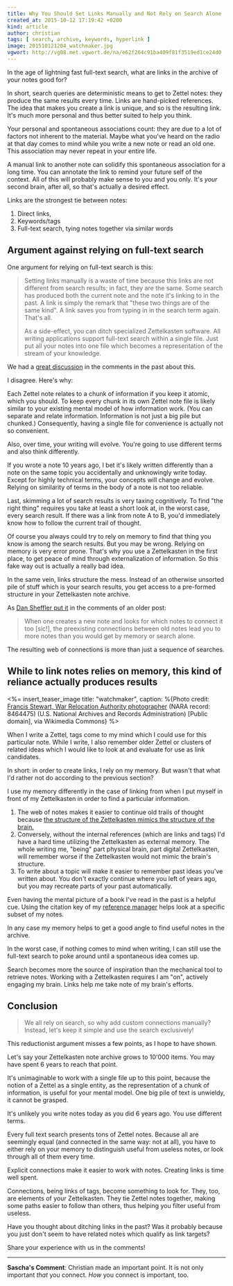 ```yaml
---
title: Why You Should Set Links Manually and Not Rely on Search Alone
created_at: 2015-10-12 17:19:42 +0200
kind: article
author: christian
tags: [ search, archive, keywords, hyperlink ]
image: 201510121204_watchmaker.jpg
vgwort: http://vg08.met.vgwort.de/na/e62f264c91ba409f81f3519ed1ce24d0
---
```




In the age of lightning fast full-text search, what are links in the archive of your notes good for? 

In short, search queries are deterministic means to get to Zettel notes: they produce the same results every time. Links are hand-picked references. The idea that makes you create a link is unique, and so is the resulting link. It's much more personal and thus better suited to help you think.

Your personal and spontaneous associations count: they are due to a lot of factors not inherent to the material. Maybe what you've heard on the radio at that day comes to mind while you write a new note or read an old one. This association may never repeat in your entire life.

A manual link to another note can solidify this spontaneous association for a long time. You can annotate the link to remind your future self of the context. All of this will probably make sense to you and you only. It's _your_ second brain, after all, so that's actually a desired effect.

Links are the strongest tie between notes: 

1. Direct links,
2. Keywords/tags
3. Full-text search, tying notes together via similar words

## Argument against relying on full-text search

<!--ct: 201411221745 Argumente gegen Verlass auf Volltextsuche im Zettelkasten -->

One argument for relying on full-text search is this: 

> Setting links manually is a waste of time because this links are not different from search results; in fact, they are the same. Some search has produced both the current note and the note it's linking to in the past. A link is simply the remark that "these two things are of the same kind". A link saves you from typing in in the search term again. That's all.
>
> As a side-effect, you can ditch specialized Zettelkasten software. All writing applications support full-text search within a single file. Just put all your notes into one file which becomes a representation of the stream of your knowledge.

We had a [great discussion][oldpost] in the comments in the past about this.

I disagree. Here's why:

<!--ct: TODO wenn ein Artikel über Atomizität steht, hier verlinken-->
Each Zettel note relates to a chunk of information if you keep it atomic, which you should. To keep every chunk in its own Zettel note file is likely similar to your existing mental model of how information work. (You can separate and relate information. Information is not just a big pile but chunked.) Consequently, having a single file for convenience is actually not so convenient.

Also, over time, your writing will evolve. You're going to use different terms and also think differently.

If you wrote a note 10 years ago, I bet it's likely written differently than a note on the same topic you accidentally and unknowingly write today. Except for highly technical terms, your concepts will change and evolve. Relying on similarity of terms in the body of a note is not too reliable.

Last, skimming a lot of search results is very taxing cognitively. To find "the right thing" requires you take at least a short look at, in the worst case, every search result. If there was a link from note A to B, you'd immediately know how to follow the current trail of thought.

Of course you always could try to rely on memory to find that thing you know is among the search results. But you may be wrong. Relying on memory is very error prone. That's why you use a Zettelkasten in the first place, to get peace of mind through externalization of information. So this fake way out is actually a really bad idea.

In the same vein, links structure the mess. Instead of an otherwise unsorted pile of stuff which is your search results, you get access to a pre-formed structure in your Zettelkasten note archive.

As [Dan Sheffler put it][dan] in the comments of an older post: 

> When one creates a new note and looks for which notes to connect it too \[sic!\], the preexisting connections between old notes lead you to more notes than you would get by memory or search alone.

The resulting web of connections is more than just a sequence of searches.

[oldpost]: http://zettelkasten.de/posts/zettel-nature-two-forms/#comment-1705103268
[dan]: http://zettelkasten.de/posts/zettel-nature-two-forms/#comment-2126565315

## While to link notes relies on memory, this kind of reliance actually produces results

<%= insert_teaser_image title: "watchmaker", caption: %{Photo credit: <a href="https://commons.wikimedia.org/wiki/File%3AMinidoka_Relocation_Center%2C_Minidoka%2C_Washington._Watch_repair_shop._Sokichi_Hoshide%2C_head_watch-maker._-_NARA_-_536542.jpg">Francis Stewart, War Relocation Authority photographer</a> (NARA record: 8464475) (U.S. National Archives and Records Administration) [Public domain], via Wikimedia Commons} %>

<!--ct: (201411221750 Mehrwert von Links im Zettelkasten) -->

<!--ct: 201411221802 Wie ich Zettel miteinander verknüpfe-->

When I write a Zettel, tags come to my mind which I could use for this particular note. While I write, I also remember older Zettel or clusters of related ideas which I would like to look at and evaluate for use as link candidates.

In short: in order to create links, I rely on my memory. But wasn't that what I'd rather not do according to the previous section?

I use my memory differently in the case of linking from when I put myself in front of my Zettelkasten in order to find a particular information.

1. The web of notes makes it easier to continue old trails of thought because [the structure of the Zettelkasten mimics the structure of the brain.][brain]
2. Conversely, without the internal references (which are links and tags) I'd have a hard time utilizing the Zettelkasten as external memory. The whole writing me, "being" part physical brain, part digital Zettelkasten, will remember worse if the Zettelkasten would not mimic the brain's structure.
3. To write about a topic will make it easier to remember past ideas you've written about. You don't exactly continue where you left of years ago, but you may recreate parts of your past automatically.

[brain]: /posts/extend-your-mind-and-memory-with-a-zettelkasten/
[refman]: /posts/bibliography-zettelkasten/

Even having the mental picture of a book I've read in the past is a helpful cue. Using the citation key of my [reference manager][refman] helps look at a specific subset of my notes.

In any case my memory helps to get a good angle to find useful notes in the archive.

In the worst case, if nothing comes to mind when writing, I can still use the full-text search to poke around until a spontaneous idea comes up.

Search becomes more the source of inspiration than the mechanical tool to retrieve notes. Working with a Zettelkasten requires I am "on", actively engaging my brain. Links help me take note of my brain's efforts.

<!--ct: Source <http://zettelkasten.de/posts/zettel-nature-two-forms/#comment-1706927525>
-->


## Conclusion

> We all rely on search, so why add custom connections manually? Instead, let's keep it simple and use the search exclusively!

This reductionist argument misses a few points, as I hope to have shown.

Let's say your Zettelkasten note archive grows to 10'000 items. You may have spent 6 years to reach that point.

It's unimaginable to work with a single file up to this point, because the notion of a Zettel as a single entity, as the representation of a chunk of information, is useful for your mental model. One big pile of text is unwieldy, it cannot be grasped.

It's unlikely you write notes today as you did 6 years ago. You use different terms.

Every full text search presents tons of Zettel notes. Because all are seemingly equal (and connected in the same way: not at all), you have to either rely on your memory to distinguish useful from useless notes, or look through all of them every time.

Explicit connections make it easier to work with notes. Creating links is time well spent.

Connections, being links of tags, become something to look for. They, too, are elements of your Zettelkasten. They tie Zettel notes together, making some paths easier to follow than others, thus helping you filter useful from useless.

Have you thought about ditching links in the past? Was it probably because you just don't seem to have related notes which qualify as link targets?

Share your experience with us in the comments!

---

**Sascha's Comment**: Christian made an important point. It is not only important *that* you connect. *How* you connect is important, too. 

